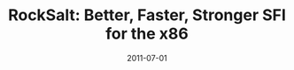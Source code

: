 ---
layout: post
title: "RockSalt: Better, Faster, Stronger SFI for the x86"
date: 2011-07-01
categories: paper
ref-authors: Greg Morrisett, Gang Tan, Joseph Tassarotti, Jean-Baptiste Tristan, Edward gan
ref-year: 2011
ref-journal: PLDI
ref-doi: 10.1145/2254064.2254111
ref-url: http://www.cse.psu.edu/~gxt29//paper/rocksalt.pdf
---